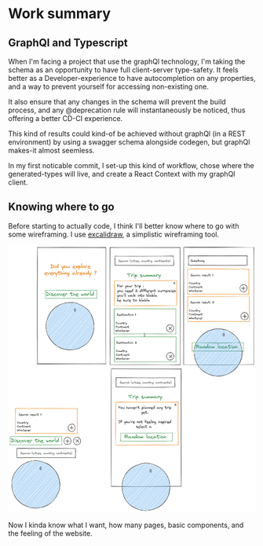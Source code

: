 # Work summary

## GraphQl and Typescript

When I'm facing a project that use the graphQl technology,
I'm taking the schema as an opportunity to have full client-server type-safety.
It feels better as a Developer-experience to have autocompletion on any properties,
and a way to prevent yourself for accessing non-existing one.

It also ensure that any changes in the schema will prevent the build process,
and any @deprecation rule will instantaneously be noticed, thus offering a better CD-CI experience.

This kind of results could kind-of be achieved without graphQl (in a REST environment) by using a swagger schema alongside codegen, but graphQl makes-it almost seemless.

In my first noticable commit, I set-up this kind of workflow,
chose where the generated-types will live, and create a React Context with my graphQl client.

## Knowing where to go

Before starting to actually code, I think I'll better know where to go with some wireframing.
I use [excalidraw](https://excalidraw.com/), a simplistic wireframing tool.

![wireframe travel website](./maquette.png)

Now I kinda know what I want, how many pages, basic components, and the feeling of the website.

